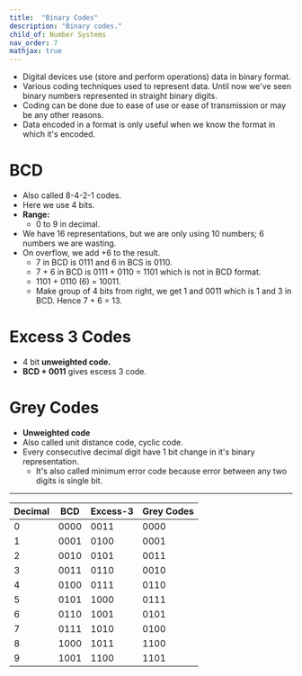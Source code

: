 ```yaml
---
title:  "Binary Codes"
description: "Binary codes."
child_of: Number Systems
nav_order: 7
mathjax: true
---
```


- Digital devices use (store and perform operations) data in binary format.
- Various coding techniques used to represent data. Until now we've seen binary numbers represented in straight binary digits.
- Coding can be done due to ease of use or ease of transmission or may be any other reasons.
- Data encoded in a format is only useful when we know the format in which it's encoded.

# BCD

- Also called 8-4-2-1 codes.
- Here we use 4 bits.
- **Range:**
    - 0 to 9 in decimal.
- We have 16 representations, but we are only using 10 numbers; 6 numbers we are wasting.
- On overflow, we add +6 to the result.
	- 7 in BCD is 0111 and 6 in BCS is 0110.
	- 7 + 6 in BCD is 0111 + 0110 = 1101 which is not in BCD format.
	- 1101 + 0110 (6) = 10011. 
	- Make group of 4 bits from right,  we get 1 and 0011 which is 1 and 3 in BCD. Hence 7 + 6 = 13.

# Excess 3 Codes

- 4 bit **unweighted code.**
- **BCD + 0011** gives escess 3 code.

# Grey Codes

- **Unweighted code**
- Also called unit distance code, cyclic code.
- Every consecutive decimal digit have 1 bit change in it's binary representation.
    - It's also called minimum error code because error between any two digits is single bit.

***

|Decimal|BCD|Excess-3|Grey Codes|
|-|-|-|-|
|0|0000|0011|0000|
|1|0001|0100|0001|
|2|0010|0101|0011|
|3|0011|0110|0010|
|4|0100|0111|0110|
|5|0101|1000|0111|
|6|0110|1001|0101|
|7|0111|1010|0100|
|8|1000|1011|1100|
|9|1001|1100|1101|
